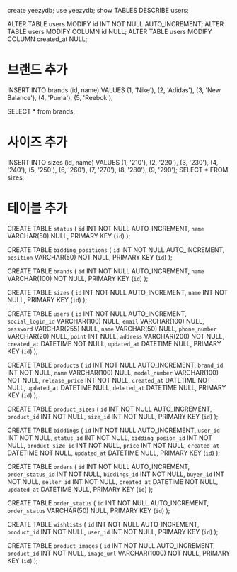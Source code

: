 create yeezydb;
use yeezydb;
show TABLES
DESCRIBE users;

ALTER TABLE users MODIFY id INT NOT NULL AUTO_INCREMENT;
ALTER TABLE users MODIFY COLUMN id NULL;
ALTER TABLE users MODIFY COLUMN created_at NULL;

# 브랜드 추가
INSERT INTO brands (id, name) VALUES
(1, 'Nike'),
(2, 'Adidas'),
(3, 'New Balance'),
(4, 'Puma'),
(5, 'Reebok');

SELECT * from brands;
# 사이즈 추가
INSERT INTO sizes (id, name) VALUES
(1, '210'),
(2, '220'),
(3, '230'),
(4, '240'),
(5, '250'),
(6, '260'),
(7, '270'),
(8, '280'),
(9, '290');
SELECT * FROM sizes;
# 테이블 추가
CREATE TABLE `status` (
`id` INT NOT NULL AUTO_INCREMENT,
`name` VARCHAR(50) NULL,
PRIMARY KEY (`id`)
);

CREATE TABLE `bidding_positions` (
`id` INT NOT NULL AUTO_INCREMENT,
`position` VARCHAR(50) NOT NULL,
PRIMARY KEY (`id`)
);

CREATE TABLE `brands` (
`id` INT NOT NULL AUTO_INCREMENT,
`name` VARCHAR(100) NOT NULL,
PRIMARY KEY (`id`)
);

CREATE TABLE `sizes` (
`id` INT NOT NULL AUTO_INCREMENT,
`name` INT NOT NULL,
PRIMARY KEY (`id`)
);

CREATE TABLE `users` (
`id` INT NOT NULL AUTO_INCREMENT,
`social_login_id` VARCHAR(100) NULL,
`email` VARCHAR(100) NULL,
`password` VARCHAR(255) NULL,
`name` VARCHAR(50) NULL,
`phone_number` VARCHAR(20) NULL,
`point` INT NULL,
`address` VARCHAR(200) NOT NULL,
`created_at` DATETIME NOT NULL,
`updated_at` DATETIME NULL,
PRIMARY KEY (`id`)
);

CREATE TABLE `products` (
`id` INT NOT NULL AUTO_INCREMENT,
`brand_id` INT NOT NULL,
`name` VARCHAR(100) NULL,
`model_number` VARCHAR(100) NOT NULL,
`release_price` INT NOT NULL,
`created_at` DATETIME NOT NULL,
`updated_at` DATETIME NULL,
`deleted_at` DATETIME NULL,
PRIMARY KEY (`id`)
);

CREATE TABLE `product_sizes` (
`id` INT NOT NULL AUTO_INCREMENT,
`product_id` INT NOT NULL,
`size_id` INT NOT NULL,
PRIMARY KEY (`id`)
);

CREATE TABLE `biddings` (
`id` INT NOT NULL AUTO_INCREMENT,
`user_id` INT NOT NULL,
`status_id` INT NOT NULL,
`bidding_posion_id` INT NOT NULL,
`product_size_id` INT NOT NULL,
`price` INT NOT NULL,
`created_at` DATETIME NOT NULL,
`updated_at` DATETIME NULL,
PRIMARY KEY (`id`)
);

CREATE TABLE `orders` (
`id` INT NOT NULL AUTO_INCREMENT,
`order_status_id` INT NOT NULL,
`biddings_id` INT NOT NULL,
`buyer_id` INT NOT NULL,
`seller_id` INT NOT NULL,
`created_at` DATETIME NOT NULL,
`updated_at` DATETIME NULL,
PRIMARY KEY (`id`)
);

CREATE TABLE `order_status` (
`id` INT NOT NULL AUTO_INCREMENT,
`order_status` VARCHAR(50) NULL,
PRIMARY KEY (`id`)
);

CREATE TABLE `wishlists` (
`id` INT NOT NULL AUTO_INCREMENT,
`product_id` INT NOT NULL,
`user_id` INT NOT NULL,
PRIMARY KEY (`id`)
);

CREATE TABLE `product_images` (
`id` INT NOT NULL AUTO_INCREMENT,
`product_id` INT NOT NULL,
`image_url` VARCHAR(1000) NOT NULL,
PRIMARY KEY (`id`)
);


